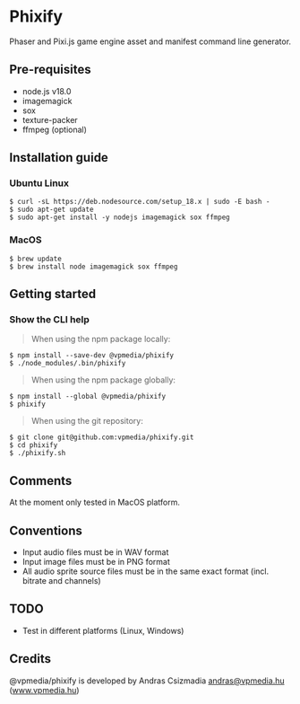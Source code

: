 # Phixify

Phaser and Pixi.js game engine asset and manifest command line generator.

## Pre-requisites

- node.js v18.0
- imagemagick
- sox
- texture-packer
- ffmpeg (optional)

## Installation guide

### Ubuntu Linux

    $ curl -sL https://deb.nodesource.com/setup_18.x | sudo -E bash -
    $ sudo apt-get update
    $ sudo apt-get install -y nodejs imagemagick sox ffmpeg

### MacOS

    $ brew update
    $ brew install node imagemagick sox ffmpeg

## Getting started

### Show the CLI help

> When using the npm package locally:

    $ npm install --save-dev @vpmedia/phixify
    $ ./node_modules/.bin/phixify

> When using the npm package globally:

    $ npm install --global @vpmedia/phixify
    $ phixify

> When using the git repository:

    $ git clone git@github.com:vpmedia/phixify.git
    $ cd phixify
    $ ./phixify.sh

## Comments

At the moment only tested in MacOS platform.

## Conventions

- Input audio files must be in WAV format
- Input image files must be in PNG format
- All audio sprite source files must be in the same exact format (incl. bitrate and channels)

## TODO

- Test in different platforms (Linux, Windows)

## Credits

@vpmedia/phixify is developed by Andras Csizmadia <andras@vpmedia.hu> (www.vpmedia.hu)
